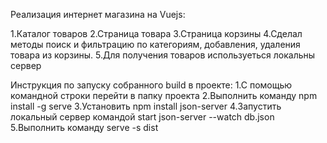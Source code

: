 Реализация интернет магазина на Vuejs:

1.Каталог товаров
2.Страница товара
3.Страница корзины
4.Сделал методы поиск и фильтрацию по категориям, добавления, удаления товара из корзины.
5.Для получения товаров используеться локальны сервер

Инструкция по запуску собранного build в проекте:
1.С помощью командной строки перейти в папку проекта
2.Выполнить команду npm install -g serve
3.Установить npm install json-server
4.Запустить локальный сервер командой start json-server --watch db.json
5.Выполнить команду serve -s dist


